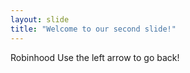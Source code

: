 ```yaml
---
layout: slide
title: "Welcome to our second slide!"
---
```

Robinhood
Use the left arrow to go back!
